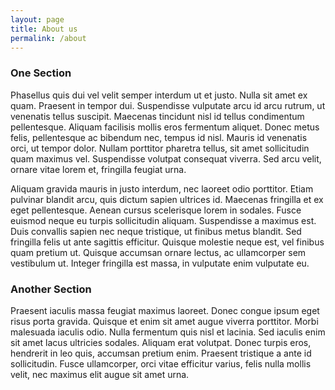 ```yaml
---
layout: page
title: About us
permalink: /about
---
```

### One Section

Phasellus quis dui vel velit semper interdum ut et justo. Nulla sit amet ex quam. Praesent in tempor dui. Suspendisse vulputate arcu id arcu rutrum, ut venenatis tellus suscipit. Maecenas tincidunt nisl id tellus condimentum pellentesque. Aliquam facilisis mollis eros fermentum aliquet. Donec metus felis, pellentesque ac bibendum nec, tempus id nisl. Mauris id venenatis orci, ut tempor dolor. Nullam porttitor pharetra tellus, sit amet sollicitudin quam maximus vel. Suspendisse volutpat consequat viverra. Sed arcu velit, ornare vitae lorem et, fringilla feugiat urna.

Aliquam gravida mauris in justo interdum, nec laoreet odio porttitor. Etiam pulvinar blandit arcu, quis dictum sapien ultrices id. Maecenas fringilla et ex eget pellentesque. Aenean cursus scelerisque lorem in sodales. Fusce euismod neque eu turpis sollicitudin aliquam. Suspendisse a maximus est. Duis convallis sapien nec neque tristique, ut finibus metus blandit. Sed fringilla felis ut ante sagittis efficitur. Quisque molestie neque est, vel finibus quam pretium ut. Quisque accumsan ornare lectus, ac ullamcorper sem vestibulum ut. Integer fringilla est massa, in vulputate enim vulputate eu. 

### Another Section

Praesent iaculis massa feugiat maximus laoreet. Donec congue ipsum eget risus porta gravida. Quisque et enim sit amet augue viverra porttitor. Morbi malesuada iaculis odio. Nulla fermentum quis nisl et lacinia. Sed iaculis enim sit amet lacus ultricies sodales. Aliquam erat volutpat. Donec turpis eros, hendrerit in leo quis, accumsan pretium enim. Praesent tristique a ante id sollicitudin. Fusce ullamcorper, orci vitae efficitur varius, felis nulla mollis velit, nec maximus elit augue sit amet urna. 

